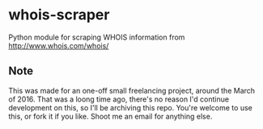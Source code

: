# whois-scraper
Python module for scraping WHOIS information from http://www.whois.com/whois/

## Note

This was made for an one-off small freelancing project, around the March of 2016. That was a loong time ago, there's no reason I'd continue development on this, so I'll be archiving this repo. You're welcome to use this, or fork it if you like. Shoot me an email for anything else.
